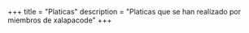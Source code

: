 +++
title = "Platicas"
description = "Platicas que se han realizado por miembros de xalapacode"
+++
